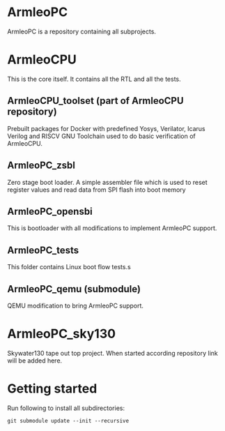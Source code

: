 # ArmleoPC
ArmleoPC is a repository containing all subprojects.

# ArmleoCPU
This is the core itself. It contains all the RTL and all the tests.

## ArmleoCPU_toolset (part of ArmleoCPU repository)
Prebuilt packages for Docker with predefined Yosys, Verilator, Icarus Verilog and RISCV GNU Toolchain used to do basic verification of ArmleoCPU.


## ArmleoPC_zsbl
Zero stage boot loader. A simple assembler file which is used to reset register values and read data from SPI flash into boot memory

## ArmleoPC_opensbi
This is bootloader with all modifications to implement ArmleoPC support.

## ArmleoPC_tests
This folder contains Linux boot flow tests.s

## ArmleoPC_qemu (submodule)
QEMU modification to bring ArmleoPC support.

# ArmleoPC_sky130
Skywater130 tape out top project. When started according repository link will be added here.


# Getting started
Run following to install all subdirectories:

```
git submodule update --init --recursive
```